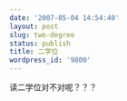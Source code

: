 ```yaml
---
date: '2007-05-04 14:54:40'
layout: post
slug: two-degree
status: publish
title: 二学位
wordpress_id: '9800'
---
```


读二学位对不对呢？？？
